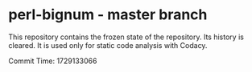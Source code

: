 # perl-bignum - master branch

This repository contains the frozen state of the repository.
Its history is cleared. It is used only for static code
analysis with Codacy.

Commit Time: 1729133066